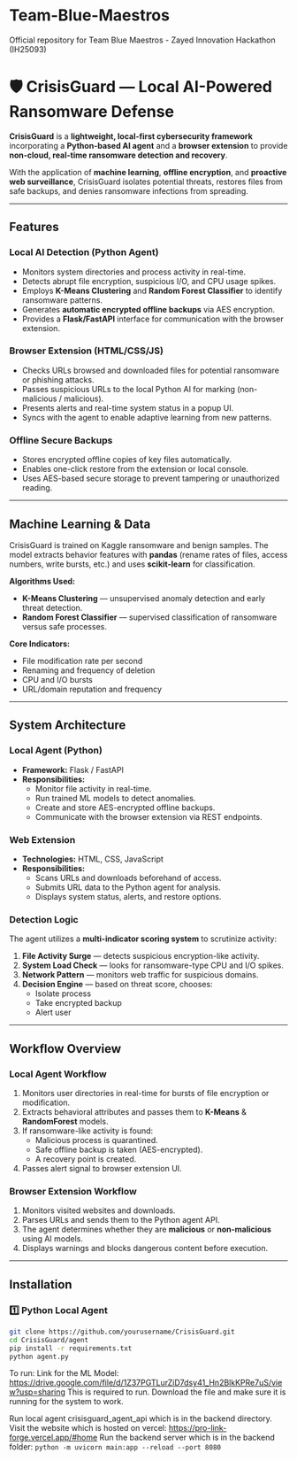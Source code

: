 # Team-Blue-Maestros
Official repository for Team Blue Maestros - Zayed Innovation Hackathon (IH25093)

# 🛡️ CrisisGuard — Local AI-Powered Ransomware Defense

**CrisisGuard** is a **lightweight, local-first cybersecurity framework** incorporating a **Python-based AI agent** and a **browser extension** to provide **non-cloud, real-time ransomware detection and recovery**.

With the application of **machine learning**, **offline encryption**, and **proactive web surveillance**, CrisisGuard isolates potential threats, restores files from safe backups, and denies ransomware infections from spreading.

---

## Features

### Local AI Detection (Python Agent)
- Monitors system directories and process activity in real-time.
- Detects abrupt file encryption, suspicious I/O, and CPU usage spikes.
- Employs **K-Means Clustering** and **Random Forest Classifier** to identify ransomware patterns.
- Generates **automatic encrypted offline backups** via AES encryption.
- Provides a **Flask/FastAPI** interface for communication with the browser extension.

### Browser Extension (HTML/CSS/JS)
- Checks URLs browsed and downloaded files for potential ransomware or phishing attacks.
- Passes suspicious URLs to the local Python AI for marking (non-malicious / malicious).
- Presents alerts and real-time system status in a popup UI.
- Syncs with the agent to enable adaptive learning from new patterns.

### Offline Secure Backups
- Stores encrypted offline copies of key files automatically.
- Enables one-click restore from the extension or local console.
- Uses AES-based secure storage to prevent tampering or unauthorized reading.

---

## Machine Learning & Data

CrisisGuard is trained on Kaggle ransomware and benign samples.
The model extracts behavior features with **pandas** (rename rates of files, access numbers, write bursts, etc.) and uses **scikit-learn** for classification.

**Algorithms Used:**
- **K-Means Clustering** — unsupervised anomaly detection and early threat detection.
- **Random Forest Classifier** — supervised classification of ransomware versus safe processes.

**Core Indicators:**
- File modification rate per second
- Renaming and frequency of deletion
- CPU and I/O bursts
- URL/domain reputation and frequency

---

## System Architecture

### Local Agent (Python)
- **Framework:** Flask / FastAPI
- **Responsibilities:**
  - Monitor file activity in real-time.
  - Run trained ML models to detect anomalies.
  - Create and store AES-encrypted offline backups.
  - Communicate with the browser extension via REST endpoints.

### Web Extension
- **Technologies:** HTML, CSS, JavaScript
- **Responsibilities:**
  - Scans URLs and downloads beforehand of access.
  - Submits URL data to the Python agent for analysis.
  - Displays system status, alerts, and restore options.

### Detection Logic
The agent utilizes a **multi-indicator scoring system** to scrutinize activity:
1. **File Activity Surge** — detects suspicious encryption-like activity.
2. **System Load Check** — looks for ransomware-type CPU and I/O spikes.
3. **Network Pattern** — monitors web traffic for suspicious domains.
4. **Decision Engine** — based on threat score, chooses:
   - Isolate process
   - Take encrypted backup
   - Alert user

---

## Workflow Overview

### Local Agent Workflow
1. Monitors user directories in real-time for bursts of file encryption or modification.
2. Extracts behavioral attributes and passes them to **K-Means** & **RandomForest** models.
3. If ransomware-like activity is found:
   - Malicious process is quarantined.
   - Safe offline backup is taken (AES-encrypted).
   - A recovery point is created.
4. Passes alert signal to browser extension UI.

### Browser Extension Workflow
1. Monitors visited websites and downloads.
2. Parses URLs and sends them to the Python agent API.
3. The agent determines whether they are **malicious** or **non-malicious** using AI models.
4. Displays warnings and blocks dangerous content before execution.

----

## Installation

### 1️⃣ Python Local Agent
```bash
git clone https://github.com/yourusername/CrisisGuard.git
cd CrisisGuard/agent
pip install -r requirements.txt
python agent.py
```

To run:
Link for the ML Model: https://drive.google.com/file/d/1Z37PGTLurZiD7dsy41_Hn2BlkKPRe7uS/view?usp=sharing
This is required to run. Download the file and make sure it is running for the system to work.

Run local agent crisisguard_agent_api which is in the backend directory.
Visit the website which is hosted on vercel: https://pro-link-forge.vercel.app/#home
Run the backend server which is in the backend folder: ``` python -m uvicorn main:app --reload --port 8080 ```

